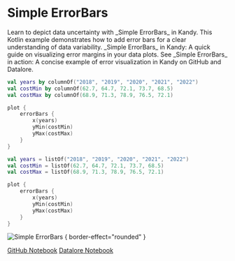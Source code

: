 # Simple ErrorBars

<web-summary>
Learn to depict data uncertainty with _Simple ErrorBars_ in Kandy.
This Kotlin example demonstrates how to add error bars for a clear understanding of data variability.
</web-summary>

<card-summary>
_Simple ErrorBars_ in Kandy: A quick guide on visualizing error margins in your data plots.
</card-summary>

<link-summary>
See _Simple ErrorBars_ in action: A concise example of error visualization in Kandy on GitHub and Datalore.
</link-summary>


<!---IMPORT org.jetbrains.kotlinx.kandy.letsplot.samples.ErrorBars-->

<!---FUN simple_error_bar_plot-->
<tabs>
<tab title="Dataframe">

```kotlin
val years by columnOf("2018", "2019", "2020", "2021", "2022")
val costMin by columnOf(62.7, 64.7, 72.1, 73.7, 68.5)
val costMax by columnOf(68.9, 71.3, 78.9, 76.5, 72.1)

plot {
    errorBars {
        x(years)
        yMin(costMin)
        yMax(costMax)
    }
}
```

</tab>
<tab title="Collections">

```kotlin
val years = listOf("2018", "2019", "2020", "2021", "2022")
val costMin = listOf(62.7, 64.7, 72.1, 73.7, 68.5)
val costMax = listOf(68.9, 71.3, 78.9, 76.5, 72.1)

plot {
    errorBars {
        x(years)
        yMin(costMin)
        yMax(costMax)
    }
}
```

</tab></tabs>
<!---END-->

![Simple ErrorBars](simple_error_bar_plot.svg) { border-effect="rounded" }

<seealso style="cards">
       <category ref="example-ktnb">
           <a href="https://github.com/Kotlin/kandy/blob/main/examples/notebooks/lets-plot/samples/errorBars/simple_error_bar.ipynb" summary="View the notebook on our GitHub repository">GitHub Notebook</a>
           <a href="https://datalore.jetbrains.com/report/static/KQKedA4jDrKu63O53gEN0z/3qLIhIJEwT41pDtiNYy4nQ" summary="Experiment with this example on Datalore">Datalore Notebook</a>
       </category>
</seealso>

